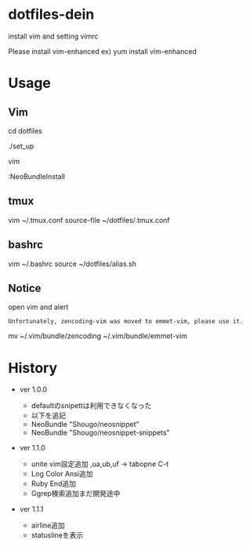 # dotfiles-dein

install vim and setting vimrc

Please install vim-enhanced
ex) yum install vim-enhanced

# Usage

## Vim
cd dotfiles

./set_up

vim

:NeoBundleInstall

## tmux

vim ~/.tmux.conf
source-file ~/dotfiles/.tmux.conf

## bashrc

vim ~/.bashrc
source ~/dotfiles/alias.sh

## Notice
open vim and alert

```
Unfortunately, zencoding-vim was moved to emmet-vim, please use it.
```
mv ~/.vim/bundle/zencoding ~/.vim/bundle/emmet-vim


# History
* ver 1.0.0
  - defaultのsnipettは利用できなくなった
  - 以下を追記
  - NeoBundle "Shougo/neosnippet"
  - NeoBundle "Shougo/neosnippet-snippets"

* ver 1.1.0
  - unite vim設定追加 ,ua,ub,uf -> tabopne C-t
  - Log Color Ansi追加
  - Ruby End追加
  - Ggrep検索追加まだ開発途中

* ver 1.1.1
  - airline追加
  - statuslineを表示
